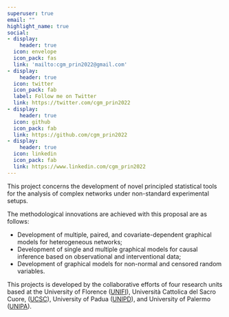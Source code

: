 ```yaml
---
superuser: true
email: ""
highlight_name: true
social:
- display:
    header: true
  icon: envelope
  icon_pack: fas
  link: 'mailto:cgm_prin2022@gmail.com'
- display:
    header: true
  icon: twitter
  icon_pack: fab
  label: Follow me on Twitter
  link: https://twitter.com/cgm_prin2022
- display:
    header: true
  icon: github
  icon_pack: fab
  link: https://github.com/cgm_prin2022
- display:
    header: true
  icon: linkedin
  icon_pack: fab
  link: https://www.linkedin.com/cgm_prin2022
---
```


This project concerns the development of novel principled statistical tools for the analysis of complex networks under non-standard experimental setups. 

The methodological innovations are achieved with this proposal are as follows:  
- Development of multiple, paired, and covariate-dependent graphical models for heterogeneous networks;
- Development of single and multiple graphical models for causal inference based on observational and interventional data; 
- Development of graphical models for non-normal and censored random variables. 

This projects is developed by the collaborative efforts of four research units based at the University of Florence ([UNIFI](https://www.unifi.it/changelang-eng.html)), Università Cattolica del Sacro Cuore, ([UCSC](https://www.unicatt.eu)), University of Padua ([UNIPD](https://www.unipd.it/en/)), and University of Palermo ([UNIPA](https://www.unipa.it/mobilita/en/)).







